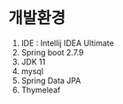 # 개발환경
1. IDE : Intellij IDEA Ultimate
2. Spring boot 2.7.9
3. JDK 11
4. mysql
5. Spring Data JPA
6. Thymeleaf
